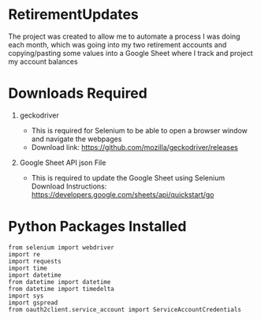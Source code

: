 # RetirementUpdates

The project was created to allow me to automate a process I was doing each month, which was going into my two retirement accounts and copying/pasting some values into a Google Sheet where I track and project my account balances

# Downloads Required

1. geckodriver
    - This is required for Selenium to be able to open a browser window and navigate the webpages
    - Download link: https://github.com/mozilla/geckodriver/releases

2. Google Sheet API json File
    - This is required to update the Google Sheet using Selenium
    Download Instructions: https://developers.google.com/sheets/api/quickstart/go

# Python Packages Installed

    from selenium import webdriver
    import re
    import requests 
    import time
    import datetime
    from datetime import datetime
    from datetime import timedelta
    import sys
    import gspread
    from oauth2client.service_account import ServiceAccountCredentials


